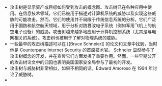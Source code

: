 - 攻击树是显示资产或目标如何受到攻击的概念图。攻击树已在各种应用中使用。在信息技术领域，它们已被用于描述对计算机系统的威胁以及实现这些威胁的可能攻击。然而，它们的使用并不局限于传统信息系统的分析。它们广泛用于国防和航空航天领域，用于分析对防篡改电子系统（例如军用飞机上的航空电子设备）的威胁。攻击树越来越多地应用于计算机控制系统（尤其是与电网相关的系统）。攻击树也被用于了解对物理系统的威胁。
- 一些最早的攻击树描述可以在 [[Bruce Schneier]] 的论文和文章中找到，当时他是 Counterpane Internet Security 的首席技术官。 Schneier 显然参与了攻击树概念的开发，并在宣传它们方面发挥了重要作用。然而，一些早期公开的攻击树论文中的归因也表明美国国家安全局参与了最初的开发。
- 攻击树与威胁树非常相似，如果不相同的话。Edward Amoroso 在 1994 年讨论了威胁树。
-